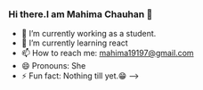 ### Hi there.I am Mahima Chauhan 👋



- 🔭 I’m currently working as a student.
- 🌱 I’m currently learning react
- 📫 How to reach me: mahima19197@gmail.com
- 😄 Pronouns: She
- ⚡ Fun fact: Nothing till yet.😁
-->

